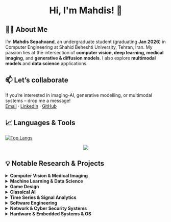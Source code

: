<h1 align="center">Hi, I'm Mahdis! 👋</h1>


## 👩‍💻 About Me

I’m **Mahdis Sepahvand**, an undergraduate student (graduating **Jan 2026**) in Computer Engineering at Shahid Beheshti University, Tehran, Iran. My passion lies at the intersection of **computer vision, deep learning, medical imaging**, and **generative & diffusion models**. I also explore **multimodal models** and **data science** applications.  

## 📫 Let’s collaborate  
If you’re interested in imaging-AI, generative modelling, or multimodal systems – drop me a message!  
[Email](mailto:Mahdissep18@gmail.com) · [LinkedIn](https://www.linkedin.com/in/mahdis-sepahvand) · [GitHub](https://github.com/MahdisSep)  


## 📈 Languages & Tools

<!-- ![MahdisSep's GitHub stats](https://github-readme-stats.vercel.app/api?username=MahdisSep&show_icons=true&theme=radical) -->
[![Top Langs](https://github-readme-stats.vercel.app/api/top-langs/?username=MahdisSep&layout=donut&theme=radical)](https://github.com/MahdisSep/github-readme-stats)
<p align="center">
    <img src="https://skillicons.dev/icons?i=py,java,cpp,cs,r,c,css,flutter,html,dart,dotnet,mysql,sqlite,matlab,unity,tensorflow,sklearn,pytorch,opencv,rider,vscode,pycharm,idea,arduino,anaconda,windows,ubuntu,linux,git,latex" />
</p>

## 💡 Notable Research & Projects
<details>
<summary><strong>Computer Vision & Medical Imaging</strong></summary>

- [Multimodal-AI-Odontogenic-Cyst-Diagnosis](https://github.com/MahdisSep/Multimodal-AI-Odontogenic-Cyst-Diagnosis.git)
- [Realtime-RPS-CV-Game](https://github.com/MahdisSep/Realtime-RPS-CV-Game.git) 
- [Deep-Face-Verification-PyTorch](https://github.com/MahdisSep/Deep-Face-Verification-PyTorch.git)
- [Guided-Diffusion-Image-Synthesis](https://github.com/MahdisSep/Guided-Diffusion-Image-Synthesis.git) 
- [GAN-Based-Image-Denoising-PyTorch](https://github.com/MahdisSep/GAN-Based-Image-Denoising-PyTorch.git) 
- [VAE-Latent-Space-Visualization](https://github.com/MahdisSep/VAE-Latent-Space-Visualization.git)
- [U-Net-Facial-Image-Denoising](https://github.com/MahdisSep/U-Net-Facial-Image-Denoising.git)  
- [RCNN-Region-Proposal-Comparison](https://github.com/MahdisSep/RCNN-Region-Proposal-Comparison.git)  
- [CNN-Optimizer-Transfer-Learning](https://github.com/MahdisSep/CNN-Optimizer-Transfer-Learning.git) 
- [Computer-Vision-Fundamentals-and-GPU-Acceleration](https://github.com/MahdisSep/Computer-Vision-Fundamentals-and-GPU-Acceleration.git)  
- [CV-Fundamentals-Mini-Projects](https://github.com/MahdisSep/CV-Fundamentals-Mini-Projects.git)
- [Digital-Image-Compression-Analysis](https://github.com/MahdisSep/Digital-Image-Compression-Analysis.git) 


</details>

<details>
<summary><strong>Machine Learning & Data Science</strong></summary>

- [Machine-Learning-Assignments](https://github.com/MahdisSep/Machine-Learning-Assignments.git)  
- [Linux-ReadAhead-ML-Prediction](https://github.com/MahdisSep/Linux-ReadAhead-ML-Prediction.git)  
- [Diabetes-Classification-and-Statistical-Modeling-R](https://github.com/MahdisSep/Diabetes-Classification-and-Statistical-Modeling-R.git)  
- [Statistics-and-Data-Analysis-R](https://github.com/MahdisSep/Statistics-and-Data-Analysis-R.git)  
- [KNIME-Public-Health-Data-Engineering](https://github.com/MahdisSep/KNIME-Public-Health-Data-Engineering.git)  


</details>

<details>
<summary><strong>Game Design</strong></summary>

- [Unity-RogueLite-Procedural-Ascension](https://github.com/MahdisSep/Unity-RogueLite-Procedural-Ascension.git)
- [Unity-3Room-Dungeon-Slayer](https://github.com/MahdisSep/Unity-3Room-Dungeon-Slayer.git)
- [Pygame-Cognitive-Puzzle-Labyrinth](https://github.com/MahdisSep/Pygame-Cognitive-Puzzle-Labyrinth.git)  

</details>

<details>
<summary><strong>Classical AI</strong></summary>

- [AI-Maze-Pathfinding-BFS-DFS](https://github.com/MahdisSep/AI-Maze-Pathfinding-BFS-DFS.git) 
- [Genetic-Simulated-Annealing-CNF-Solver](https://github.com/MahdisSep/Genetic-Simulated-Annealing-CNF-Solver.git)

</details>


<details>
<summary><strong>Time Series & Signal Analytics</strong></summary>
  
- [DSP-Audio-Image-Signal-Systems-Project](https://github.com/MahdisSep/DSP-Audio-Image-Signal-Systems-Project.git)  
- [Signals-and-Systems-MATLAB-Projects](https://github.com/MahdisSep/Signals-and-Systems-MATLAB-Projects.git)  

</details>

<details>
<summary><strong>Software Engineering</strong></summary>

- [Reddit](https://github.com/MahdisSep/Reddit.git) 
- [Compiler-LLVM-Project](https://github.com/MahdisSep/Compiler-LLVM-Project.git)  
- [DotNet-MVC-Mobile-Catalog](https://github.com/MahdisSep/DotNet-MVC-Mobile-Catalog.git)  

</details>

<details>
<summary><strong>Network & Cyber Security Systems</strong></summary>

- [Advanced-Network-Programming-Projects](https://github.com/MahdisSep/Advanced-Network-Programming-Projects.git)  
- [Cybersecurity-Assignments-and-Tools-](https://github.com/MahdisSep/Cybersecurity-Assignments-and-Tools-.git)  

</details>

<details>
<summary><strong>Hardware & Embedded Systems & OS</strong></summary>

- [Microprocessor-Course](https://github.com/MahdisSep/Microprocessor-Course.git)  
- [Real-Time-Solar-Tracker-FreeRTOS-Simulink-](https://github.com/MahdisSep/Real-Time-Solar-Tracker-FreeRTOS-Simulink-.git)  
- [Java-OS-Core-Concepts-Simulations](https://github.com/MahdisSep/Java-OS-Core-Concepts-Simulations.git)  


</details>



<!-- Here are some ideas to get you started:

- 🔭 I’m currently working on ...
- 🌱 I’m currently learning ...
- 👯 I’m looking to collaborate on ...
- 🤔 I’m looking for help with ...
- 💬 Ask me about ...
- 📫 How to reach me: ...
- 😄 Pronouns: ...
- ⚡ Fun fact: ...
--> 
